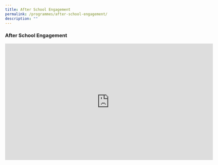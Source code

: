 ```yaml
---
title: After School Engagement
permalink: /programmes/after-school-engagement/
description: ""
---
```

### **After School Engagement**

<iframe width="683" height="384" src="https://www.youtube.com/embed/xYE7641KmVY" title="Chillax Reloaded 2021 with PS5 & Play Seat Racing Rig upgrades" frameborder="0" allow="accelerometer; autoplay; clipboard-write; encrypted-media; gyroscope; picture-in-picture" allowfullscreen></iframe>


